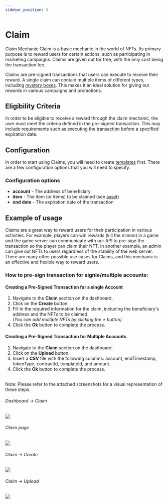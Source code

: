 ```yaml
---
sidebar_position: 3
---
```


# Claim

Claim Mechanic Claim is a basic mechanic in the world of NFTs. 
Its primary purpose is to reward users for certain actions, such as participating in marketing campaigns. Claims are given out for free, with the only cost being the transaction fee.

Claims are pre-signed transactions that users can execute to receive their reward. 
A single claim can contain multiple items of different types, including [mystery boxes](/docs/admin-panel/hierarchy/mystery/box). This makes it an ideal solution for giving out rewards in various campaigns and promotions.

## Eligibility Criteria 

In order to be eligible to receive a reward through the claim mechanic, the user must meet the criteria defined in the pre-signed transaction. This may include requirements such as executing the transaction before a specified expiration date.

## Configuration

In order to start using Claims, you will need to create [templates](/docs/admin-panel/hierarchy/ERC721/template/) first. 
There are a few configuration options that you will need to specify. 

### Configuration options

- **account** - The address of beneficiary
- **item** - The item (or items) to be claimed (see [asset](/docs/admin-panel/miscellaneous/asset/))
- **end date** - The expiration date of the transaction

## Example of usage

Claims are a great way to reward users for their participation in various activities. For example, 
players can win rewards (kill the minion) in a game and the game server can communicate with our API to pre-sign the transaction so the player can claim their NFT. In another example, an admin can give out NFTs to users regardless of the stability of the web server. There are many other possible use cases for Claims, and this mechanic is an effective and flexible way to reward users.

### How to pre-sign transaction for signle/multiple accounts:

#### Creating a Pre-Signed Transaction for a single Account

1. Navigate to the **Claim** section on the dashboard.
2. Click on the **Create** button.
3. Fill in the required information for the claim, including the beneficiary's address and the NFTs to be claimed. <br/>*(You can add multiple NFTs by clicking the **+** button).*
4. Click the **Ok** button to complete the process.

#### Creating a Pre-Signed Transaction for Multiple Accounts

1. Navigate to the **Claim** section on the dashboard.
2. Click on the **Upload** button.
3. Insert a **CSV** file with the following columns: account, endTimestamp, tokenType, contractId, templateId, and amount.
4. Click the **Ok** button to complete the process.

<br/>Note: Please refer to the attached screenshots for a visual representation of these steps. <br/>


###### Dashboard -> Claim
![](/img/dashboard_claim.jpeg)
<!-- <img src="/img/dashboard_claim.jpeg" width="600"/> -->

###### Claim page
![](/img/claim_actions.jpeg)
<!-- <img src="/img/claim_actions.jpeg" width="600"/> -->

###### Claim -> Create
![](/img/claim_create.jpeg)
<!-- <img src="/img/claim_create.jpeg" width="600"/> -->

###### Claim -> Upload
![](/img/claim_upload.jpeg)
<!-- <img src="/img/claim_upload.jpeg" width="600"/> -->